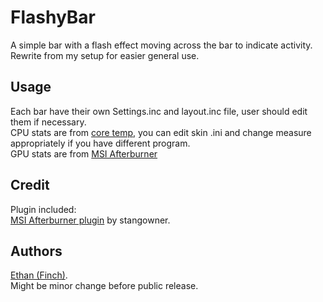 # FlashyBar
A simple bar with a flash effect moving across the bar to indicate activity.  
Rewrite from my setup for easier general use.

## Usage
Each bar have their own Settings.inc and layout.inc file, user should edit them if necessary.  
CPU stats are from [core temp](https://www.alcpu.com/CoreTemp/), you can edit skin .ini and change measure appropriately if you have different program.  
GPU stats are from [MSI Afterburner](https://www.guru3d.com/files-details/msi-afterburner-beta-download.html)  

## Credit
Plugin included:  
[MSI Afterburner plugin](https://forums.guru3d.com/threads/rainmeter-plugin-for-msi-afterburner.319558/) by stangowner.    

## Authors
[Ethan (Finch)](https://github.com/callmeEthan).  
Might be minor change before public release.  
